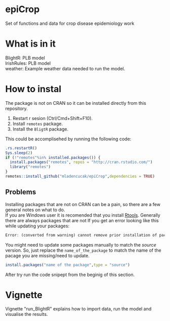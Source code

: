 # epiCrop
Set of functions and data for crop disease epidemiology work

# What is in it
BlightR: PLB model  
IrishRules: PLB model  
weather: Example weather data needed to run the model. 

# How to instal
The package is not on CRAN so it can be installed directly from this repository. 
1. Restart r sesion (Ctrl/Cmd+Shift+F10). 
2. Install `remotes` package. 
3. Install the `BligtR` package. 

This could be accomplisehed by running the following code:
``` r
.rs.restartR()
Sys.sleep(2)
if (!"remotes"%in% installed.packages()) {
  install.packages("remotes", repos = "http://cran.rstudio.com/")
  library("remotes")
}
remotes::install_github("mladencucak/epiCrop",dependencies = TRUE)
```
## Problems
Installing packages that are not on CRAN can be a pain, so there are a  few general notes on what to do.  
If you are Windows user it is recomended that you install [Rtools](https://cran.r-project.org/bin/windows/Rtools/).
Generally there are always packages that are not If you get an error looking like this while updating your packages: 
``` r
Error: (converted from warning) cannot remove prior installation of package ‘name_of_the_package’
```
You might need to update some packages manually to match the *source* version. So, just replace the `name_of_the_package` to match the name of the pacage you are missing/need to update.   
``` r
install.packages("name of the package",type = "source")
```
After try run the code snipept from the beginig of this section. 
# Vignette
Vignette "run_BlightR" explains how to import data, run the model and visualise the results. 

